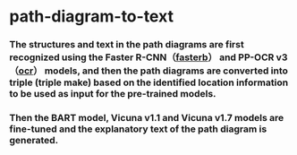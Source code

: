 # path-diagram-to-text

### The structures and text in the path diagrams are first recognized using the Faster R-CNN（[fasterb](fasterb.ipynb)） and PP-OCR v3（[ocr](ocr.ipynb)） models, and then the path diagrams are converted into triple (triple make) based on the identified location information to be used as input for the pre-trained models. 

### Then the BART model, Vicuna v1.1 and Vicuna v1.7 models are fine-tuned and the explanatory text of the path diagram is generated.
